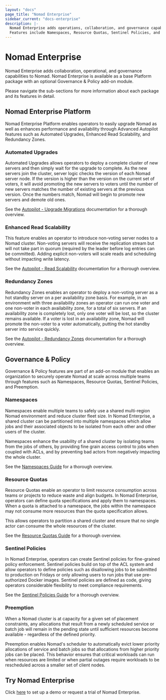 ```yaml
---
layout: "docs"
page_title: "Nomad Enterprise"
sidebar_current: "docs-enterprise"
description: |-
  Nomad Enterprise adds operations, collaboration, and governance capabilities to Nomad.
  Features include Namespaces, Resource Quotas, Sentinel Policies, and Advanced Autopilot.
---
```


# Nomad Enterprise

Nomad Enterprise adds collaboration, operational, and governance capabilities to Nomad.  Nomad Enterprise is available as a base Platform package with an optional Governance & Policy add-on module.

Please navigate the sub-sections for more information about each package and its features in detail.

## Nomad Enterprise Platform
Nomad Enterprise Platform enables operators to easily upgrade Nomad as well as enhances performance and availability through Advanced Autopilot features such as Automated Upgrades, Enhanced Read Scalability, and Redundancy Zones.

### Automated Upgrades
Automated Upgrades allows operators to deploy a complete cluster of new servers and then simply wait for the upgrade to complete. As the new servers join the cluster, server logic checks the version of each Nomad server node. If the version is higher than the version on the current set of voters, it will avoid promoting the new servers to voters until the number of new servers matches the number of existing servers at the previous version. Once the numbers match, Nomad will begin to promote new servers and demote old ones.

See the [Autopilot - Upgrade Migrations](https://www.nomadproject.io/guides/operations/autopilot.html#upgrade-migrations) documentation for a thorough overview.

### Enhanced Read Scalability
This feature enables an operator to introduce non-voting server nodes to a Nomad cluster. Non-voting servers will receive the replication stream but will not take part in quorum (required by the leader before log entries can be committed). Adding explicit non-voters will scale reads and scheduling without impacting write latency.

See the [Autopilot - Read Scalability](https://www.nomadproject.io/guides/operations/autopilot.html#server-read-and-scheduling-scaling) documentation for a thorough overview.

### Redundancy Zones
Redundancy Zones enables an operator to deploy a non-voting server as a hot standby server on a per availability zone basis. For example, in an environment with three availability zones an operator can run one voter and one non-voter in each availability zone, for a total of six servers. If an availability zone is completely lost, only one voter will be lost, so the cluster remains available. If a voter is lost in an availability zone, Nomad will promote the non-voter to a voter automatically, putting the hot standby server into service quickly.

See the [Autopilot - Redundancy Zones](https://www.nomadproject.io/guides/operations/autopilot.html#redundancy-zones) documentation for a thorough overview.

## Governance & Policy
Governance & Policy features are part of an add-on module that enables an organization to securely operate Nomad at scale across multiple teams through features such as Namespaces, Resource Quotas, Sentinel Policies, and Preemption.

### Namespaces
Namespaces enable multiple teams to safely use a shared multi-region Nomad environment and reduce cluster fleet size. In Nomad Enterprise, a shared cluster can be partitioned into multiple namespaces which allow jobs and their associated objects to be isolated from each other and other users of the cluster.

Namespaces enhance the usability of a shared cluster by isolating teams from the jobs of others, by providing fine grain access control to jobs when coupled with ACLs, and by preventing bad actors from negatively impacting the whole cluster.

See the [Namespaces Guide](https://www.nomadproject.io/docs/enterprise/namespaces/index.html) for a thorough overview.

### Resource Quotas
Resource Quotas enable an operator to limit resource consumption across teams or projects to reduce waste and align budgets. In Nomad Enterprise, operators can define quota specifications and apply them to namespaces. When a quota is attached to a namespace, the jobs within the namespace may not consume more resources than the quota specification allows.

This allows operators to partition a shared cluster and ensure that no single actor can consume the whole resources of the cluster.

See the [Resource Quotas Guide](https://www.nomadproject.io/docs/enterprise/quotas/index.html) for a thorough overview.

### Sentinel Policies
In Nomad Enterprise, operators can create Sentinel policies for fine-grained policy enforcement. Sentinel policies build on top of the ACL system and allow operators to define policies such as disallowing jobs to be submitted to production on Fridays or only allowing users to run jobs that use pre-authorized Docker images. Sentinel policies are defined as code, giving operators considerable flexibility to meet compliance requirements.

See the [Sentinel Policies Guide](https://www.nomadproject.io/guides/governance-and-policy/sentinel/sentinel-policy.html) for a thorough overview.

### Preemption
When a Nomad cluster is at capacity for a given set of placement constraints, any allocations that result from a newly scheduled service or batch job will remain in the pending state until sufficient resources become available - regardless of the defined priority.

Preemption enables Nomad's scheduler to automatically evict lower priority allocations of service and batch jobs so that allocations from higher priority jobs can be placed. This behavior ensures that critical workloads can run when resources are limited or when partial outages require workloads to be rescheduled across a smaller set of client nodes.

## Try Nomad Enterprise
Click [here](https://www.hashicorp.com/go/nomad-enterprise) to set up a demo or request a trial
of Nomad Enterprise.
